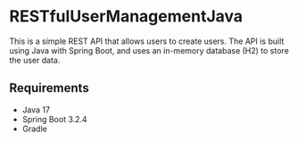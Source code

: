 # RESTfulUserManagementJava

This is a simple REST API that allows users to create users. The API is built using Java with Spring Boot, and uses an in-memory database (H2) to store the user data.

## Requirements
- Java 17
- Spring Boot 3.2.4
- Gradle